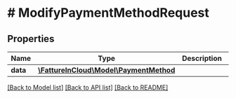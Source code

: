 # # ModifyPaymentMethodRequest

## Properties

Name | Type | Description | Notes
------------ | ------------- | ------------- | -------------
**data** | [**\FattureInCloud\Model\PaymentMethod**](PaymentMethod.md) |  | [optional]

[[Back to Model list]](../../README.md#models) [[Back to API list]](../../README.md#endpoints) [[Back to README]](../../README.md)
